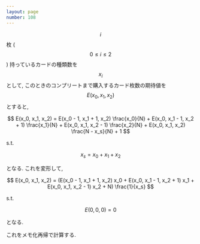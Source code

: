 ```yaml
---
layout: page
number: 108
---
```

$$ i $$ 枚 ($$ 0 \leq i \leq 2 $$) 持っているカードの種類数を $$ x_i $$ として, このときのコンプリートまで購入するカード枚数の期待値を $$ E(x_0, x_1, x_2) $$ とすると,

$$
E(x_0, x_1, x_2) = E(x_0 - 1, x_1 + 1, x_2) \frac{x_0}{N} + E(x_0, x_1 - 1, x_2 + 1) \frac{x_1}{N} + E(x_0, x_1, x_2 - 1) \frac{x_2}{N} + E(x_0, x_1, x_2) \frac{N - x_s}{N} + 1
$$

s.t.

$$
x_s = x_0 + x_1 + x_2
$$

となる. これを変形して,

$$
E(x_0, x_1, x_2) = (E(x_0 - 1, x_1 + 1, x_2) x_0 + E(x_0, x_1 - 1, x_2 + 1) x_1 + E(x_0, x_1, x_2 - 1) x_2 + N) \frac{1}{x_s}
$$

s.t.

$$
E(0, 0, 0) = 0
$$

となる.

これをメモ化再帰で計算する.
